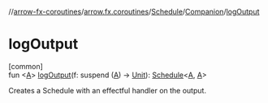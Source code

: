 //[arrow-fx-coroutines](../../../../index.md)/[arrow.fx.coroutines](../../index.md)/[Schedule](../index.md)/[Companion](index.md)/[logOutput](log-output.md)

# logOutput

[common]\
fun &lt;[A](log-output.md)&gt; [logOutput](log-output.md)(f: suspend ([A](log-output.md)) -&gt; [Unit](https://kotlinlang.org/api/latest/jvm/stdlib/kotlin/-unit/index.html)): [Schedule](../index.md)&lt;[A](log-output.md), [A](log-output.md)&gt;

Creates a Schedule with an effectful handler on the output.
